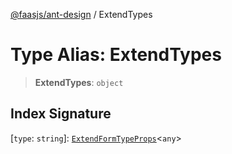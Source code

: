 [@faasjs/ant-design](../README.md) / ExtendTypes

# Type Alias: ExtendTypes

> **ExtendTypes**: `object`

## Index Signature

\[`type`: `string`\]: [`ExtendFormTypeProps`](ExtendFormTypeProps.md)\<`any`\>
